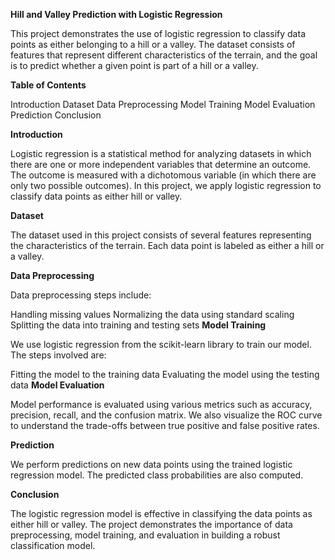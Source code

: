 **Hill and Valley Prediction with Logistic Regression**

This project demonstrates the use of logistic regression to classify data points as either belonging to a hill or a valley. The dataset consists of features that represent different characteristics of the terrain, and the goal is to predict whether a given point is part of a hill or a valley.

**Table of Contents**

Introduction
Dataset
Data Preprocessing
Model Training
Model Evaluation
Prediction
Conclusion

**Introduction**

Logistic regression is a statistical method for analyzing datasets in which there are one or more independent variables that determine an outcome. The outcome is measured with a dichotomous variable (in which there are only two possible outcomes). In this project, we apply logistic regression to classify data points as either hill or valley.

**Dataset**

The dataset used in this project consists of several features representing the characteristics of the terrain. Each data point is labeled as either a hill or a valley.

**Data Preprocessing**

Data preprocessing steps include:

Handling missing values
Normalizing the data using standard scaling
Splitting the data into training and testing sets
**Model Training**

We use logistic regression from the scikit-learn library to train our model. The steps involved are:

Fitting the model to the training data
Evaluating the model using the testing data
**Model Evaluation**

Model performance is evaluated using various metrics such as accuracy, precision, recall, and the confusion matrix. We also visualize the ROC curve to understand the trade-offs between true positive and false positive rates.

**Prediction**

We perform predictions on new data points using the trained logistic regression model. The predicted class probabilities are also computed.

**Conclusion**

The logistic regression model is effective in classifying the data points as either hill or valley. The project demonstrates the importance of data preprocessing, model training, and evaluation in building a robust classification model.


